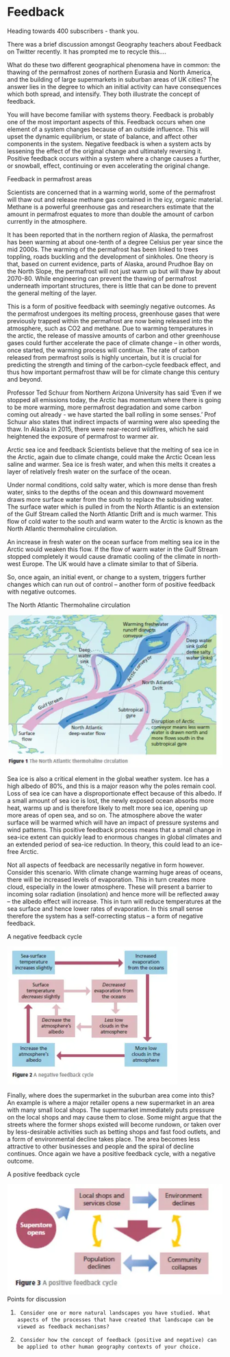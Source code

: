 # Feedback
Heading towards 400 subscribers - thank you.

There was a brief discussion amongst Geography teachers about Feedback on Twitter recently. It has prompted me to recycle this….

What do these two different geographical phenomena have in common: the thawing of the permafrost zones of northern Eurasia and North America, and the building of large supermarkets in suburban areas of UK cities? The answer lies in the degree to which an initial activity can have consequences which both spread, and intensify. They both illustrate the concept of feedback.

You will have become familiar with systems theory. Feedback is probably one of the most important aspects of this. Feedback occurs when one element of a system changes because of an outside influence. This will upset the dynamic equilibrium, or state of balance, and affect other components in the system. Negative feedback is when a system acts by lessening the effect of the original change and ultimately reversing it. Positive feedback occurs within a system where a change causes a further, or snowball, effect, continuing or even accelerating the original change.

Feedback in permafrost areas

Scientists are concerned that in a warming world, some of the permafrost will thaw out and release methane gas contained in the icy, organic material. Methane is a powerful greenhouse gas and researchers estimate that the amount in permafrost equates to more than double the amount of carbon currently in the atmosphere.

It has been reported that in the northern region of Alaska, the permafrost has been warming at about one-tenth of a degree Celsius per year since the mid 2000s. The warming of the permafrost has been linked to trees toppling, roads buckling and the development of sinkholes. One theory is that, based on current evidence, parts of Alaska, around Prudhoe Bay on the North Slope, the permafrost will not just warm up but will thaw by about 2070-80. While engineering can prevent the thawing of permafrost underneath important structures, there is little that can be done to prevent the general melting of the layer.

This is a form of positive feedback with seemingly negative outcomes. As the permafrost undergoes its melting process, greenhouse gases that were previously trapped within the permafrost are now being released into the atmosphere, such as CO2 and methane. Due to warming temperatures in the arctic, the release of massive amounts of carbon and other greenhouse gases could further accelerate the pace of climate change – in other words, once started, the warming process will continue. The rate of carbon released from permafrost soils is highly uncertain, but it is crucial for predicting the strength and timing of the carbon-cycle feedback effect, and thus how important permafrost thaw will be for climate change this century and beyond.

Professor Ted Schuur from Northern Arizona University has said ‘Even if we stopped all emissions today, the Arctic has momentum where there is going to be more warming, more permafrost degradation and some carbon coming out already - we have started the ball rolling in some senses.’ Prof Schuur also states that indirect impacts of warming were also speeding the thaw. In Alaska in 2015, there were near-record wildfires, which he said heightened the exposure of permafrost to warmer air.

Arctic sea ice and feedback
Scientists believe that the melting of sea ice in the Arctic, again due to climate change, could make the Arctic Ocean less saline and warmer. Sea ice is fresh water, and when this melts it creates a layer of relatively fresh water on the surface of the ocean.

Under normal conditions, cold salty water, which is more dense than fresh water, sinks to the depths of the ocean and this downward movement draws more surface water from the south to replace the subsiding water. The surface water which is pulled in from the North Atlantic is an extension of the Gulf Stream called the North Atlantic Drift and is much warmer. This flow of cold water to the south and warm water to the Arctic is known as the North Atlantic thermohaline circulation.

An increase in fresh water on the ocean surface from melting sea ice in the Arctic would weaken this flow. If the flow of warm water in the Gulf Stream stopped completely it would cause dramatic cooling of the climate in north-west Europe. The UK would have a climate similar to that of Siberia.

So, once again, an initial event, or change to a system, triggers further changes which can run out of control – another form of positive feedback with negative outcomes.

The North Atlantic Thermohaline circulation

![image](.pix/the_north_atlantic_thermohaline_circulation.webp)

Sea ice is also a critical element in the global weather system. Ice has a high albedo of 80%, and this is a major reason why the poles remain cool. Loss of sea ice can have a disproportionate effect because of this albedo. If a small amount of sea ice is lost, the newly exposed ocean absorbs more heat, warms up and is therefore likely to melt more sea ice, opening up more areas of open sea, and so on. The atmosphere above the water surface will be warmed which will have an impact of pressure systems and wind patterns. This positive feedback process means that a small change in sea-ice extent can quickly lead to enormous changes in global climates and an extended period of sea-ice reduction. In theory, this could lead to an ice-free Arctic.

Not all aspects of feedback are necessarily negative in form however. Consider this scenario. With climate change warming huge areas of oceans, there will be increased levels of evaporation. This in turn creates more cloud, especially in the lower atmosphere. These will present a barrier to incoming solar radiation (insolation) and hence more will be reflected away – the albedo effect will increase. This in turn will reduce temperatures at the sea surface and hence lower rates of evaporation. In this small sense therefore the system has a self-correcting status – a form of negative feedback.

A negative feedback cycle

![image](.pix/negative_feedback_cycle.webp)

Finally, where does the supermarket in the suburban area come into this? An example is where a major retailer opens a new supermarket in an area with many small local shops. The supermarket immediately puts pressure on the local shops and may cause them to close. Some might argue that the streets where the former shops existed will become rundown, or taken over by less-desirable activities such as betting shops and fast food outlets, and a form of environmental decline takes place. The area becomes less attractive to other businesses and people and the spiral of decline continues. Once again we have a positive feedback cycle, with a negative outcome.

A positive feedback cycle

![image](.pix/positive_feedback_cycle.webp)
Points for discussion

1.      Consider one or more natural landscapes you have studied. What aspects of the processes that have created that landscape can be viewed as feedback mechanisms?

2.      Consider how the concept of feedback (positive and negative) can be applied to other human geography contexts of your choice.

